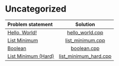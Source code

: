 # Uncategorized

|                     Problem statement                     |                     Solution                     |
|:----------------------------------------------------------|:------------------------------------------------:|
| [Hello, World!](http://www.dmoj.ca/problem/helloworld)    | [hello_world.cpp](./hello_world.cpp)             |
| [List Minimum](http://www.dmoj.ca/problem/bf1)            | [list_minimum.cpp](./list_minimum.cpp)           |
| [Boolean](http://www.dmoj.ca/problem/boolean)             | [boolean.cpp](./boolean.cpp)                     |
| [List Minimum (Hard)](http://www.dmoj.ca/problem/bf1hard) | [list_minimum_hard.cpp](./list_minimum_hard.cpp) |
